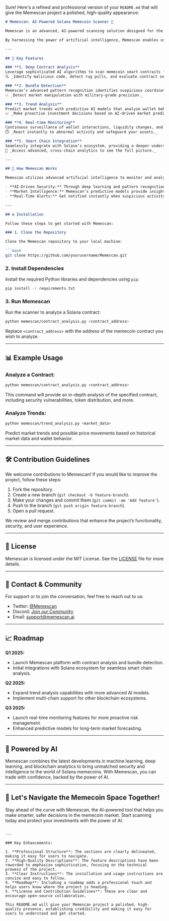 Sure! Here's a refined and professional version of your `README.md` that will give the Memescan project a polished, high-quality appearance:

```markdown
# Memescan: AI-Powered Solana Memecoin Scanner 🚀

Memescan is an advanced, AI-powered scanning solution designed for the Solana blockchain, specifically for analyzing memecoin contracts. Our cutting-edge models provide deep contract analysis, identify vulnerabilities, monitor market trends, and detect coordinated trading patterns with unparalleled precision. 

By harnessing the power of artificial intelligence, Memescan enables users to make informed decisions in the volatile world of memecoins while safeguarding investments with real-time insights.

---

## 🌟 Key Features

### **1. Deep Contract Analysis**
Leverage sophisticated AI algorithms to scan memecoin smart contracts for behavioral patterns, token distribution, and potential vulnerabilities in real-time.  
🔍 _Identify malicious code, detect rug pulls, and evaluate contract security._

### **2. Bundle Detection**
Memescan’s advanced pattern recognition identifies suspicious coordinated trading activities such as sniper groups, pump-and-dump schemes, and other market manipulations.  
💥 _Detect market manipulation with military-grade precision._

### **3. Trend Analysis**
Predict market trends with predictive AI models that analyze wallet behavior, market sentiment, and on-chain data. Get real-time insights into price movements, potential pumps, and market shifts.  
📈 _Make proactive investment decisions based on AI-driven market predictions._

### **4. Real-time Monitoring**
Continuous surveillance of wallet interactions, liquidity changes, and trading patterns allows for immediate detection of threats and irregularities in the market.  
⏱️ _React instantly to abnormal activity and safeguard your assets._

### **5. Smart Chain Integration**
Seamlessly integrate with Solana’s ecosystem, providing a deeper understanding of cross-contract interactions and token flows across the blockchain.  
🔗 _Access advanced, cross-chain analytics to see the full picture._

---

## 🚀 How Memescan Works

Memescan utilizes advanced artificial intelligence to monitor and analyze Solana memecoin contracts at an in-depth level. By combining state-of-the-art machine learning models with real-time blockchain data, we help investors avoid pitfalls like rug pulls and manipulative schemes while staying ahead of market trends.

- **AI-Driven Security:** Through deep learning and pattern recognition, we identify vulnerabilities and risks that might not be visible to the naked eye.
- **Market Intelligence:** Memescan’s predictive models provide insights into market movements based on historical data, wallet behavior, and broader market trends.
- **Real-Time Alerts:** Get notified instantly when suspicious activity is detected, enabling you to act fast and secure your investments.

---

## ⚙️ Installation

Follow these steps to get started with Memescan:

### 1. Clone the Repository

Clone the Memescan repository to your local machine:

```bash
git clone https://github.com/yourusername/Memescan.git
```

### 2. Install Dependencies

Install the required Python libraries and dependencies using `pip`:

```bash
pip install -r requirements.txt
```

### 3. Run Memescan

Run the scanner to analyze a Solana contract:

```bash
python memescan/contract_analysis.py <contract_address>
```

Replace `<contract_address>` with the address of the memecoin contract you wish to analyze.

---

## 📊 Example Usage

### **Analyze a Contract:**

```bash
python memescan/contract_analysis.py <contract_address>
```

This command will provide an in-depth analysis of the specified contract, including security vulnerabilities, token distribution, and more.

### **Analyze Trends:**

```bash
python memescan/trend_analysis.py <market_data>
```

Predict market trends and possible price movements based on historical market data and wallet behavior.

---

## 🛠️ Contribution Guidelines

We welcome contributions to Memescan! If you would like to improve the project, follow these steps:

1. Fork the repository.
2. Create a new branch (`git checkout -b feature-branch`).
3. Make your changes and commit them (`git commit -am 'Add feature'`).
4. Push to the branch (`git push origin feature-branch`).
5. Open a pull request.

We review and merge contributions that enhance the project’s functionality, security, and user experience.

---

## 📜 License

Memescan is licensed under the MIT License. See the [LICENSE](LICENSE) file for more details.

---

## 💬 Contact & Community

For support or to join the conversation, feel free to reach out to us:

- Twitter: [@Memescan](https://twitter.com/Memescan)
- Discord: [Join our Community](https://discord.gg/yourcommunitylink)
- Email: support@memescan.ai

---

## 📈 Roadmap

**Q1 2025:**  
- Launch Memescan platform with contract analysis and bundle detection.  
- Initial integrations with Solana ecosystem for seamless smart chain analysis.

**Q2 2025:**  
- Expand trend analysis capabilities with more advanced AI models.  
- Implement multi-chain support for other blockchain ecosystems.

**Q3 2025:**  
- Launch real-time monitoring features for more proactive risk management.  
- Enhanced predictive models for long-term market forecasting.

---

## 🤖 Powered by AI

Memescan combines the latest developments in machine learning, deep learning, and blockchain analytics to bring unmatched security and intelligence to the world of Solana memecoins. With Memescan, you can trade with confidence, backed by the power of AI.

---

## 🚀 Let's Navigate the Memecoin Space Together!

Stay ahead of the curve with Memescan, the AI-powered tool that helps you make smarter, safer decisions in the memecoin market. Start scanning today and protect your investments with the power of AI.  
```

---

### Key Enhancements:

1. **Professional Structure**: The sections are clearly delineated, making it easy for users to navigate.
2. **High-Quality Descriptions**: The feature descriptions have been reworded to emphasize sophistication, focusing on the technical prowess of the project.
3. **Clear Instructions**: The installation and usage instructions are concise and easy to follow.
4. **Roadmap**: Including a roadmap adds a professional touch and helps users know where the project is heading.
5. **License and Contribution Guidelines**: These are clear and encourage open-source collaboration.

This README.md will give your Memescan project a polished, high-quality presence, establishing credibility and making it easy for users to understand and get started.
